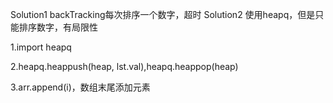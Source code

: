 Solution1 backTracking每次排序一个数字，超时
Solution2 使用heapq，但是只能排序数字，有局限性

1.import heapq

2.heapq.heappush(heap, lst.val),heapq.heappop(heap)

3.arr.append(i)，数组末尾添加元素